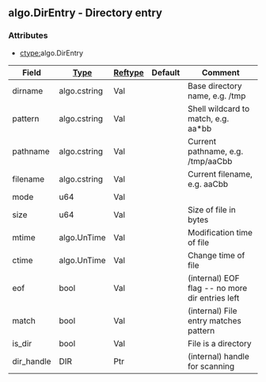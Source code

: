 ## algo.DirEntry - Directory entry


### Attributes
<a href="#attributes"></a>
<!-- dev.mdmark  mdmark:MDSECTION  state:BEG_AUTO  param:Attributes -->
* [ctype:](/txt/ssimdb/dmmeta/ctype.md)algo.DirEntry

|Field|[Type](/txt/ssimdb/dmmeta/ctype.md)|[Reftype](/txt/ssimdb/dmmeta/reftype.md)|Default|Comment|
|---|---|---|---|---|
|dirname|algo.cstring|Val||Base directory name, e.g. /tmp|
|pattern|algo.cstring|Val||Shell wildcard to match, e.g. aa*bb|
|pathname|algo.cstring|Val||Current pathname, e.g. /tmp/aaCbb|
|filename|algo.cstring|Val||Current filename, e.g. aaCbb|
|mode|u64|Val|||
|size|u64|Val||Size of file in bytes|
|mtime|algo.UnTime|Val||Modification time of file|
|ctime|algo.UnTime|Val||Change time of file|
|eof|bool|Val||(internal) EOF flag -- no more dir entries left|
|match|bool|Val||(internal) File entry matches pattern|
|is_dir|bool|Val||File is a directory|
|dir_handle|DIR|Ptr||(internal) handle for scanning|

<!-- dev.mdmark  mdmark:MDSECTION  state:END_AUTO  param:Attributes -->

